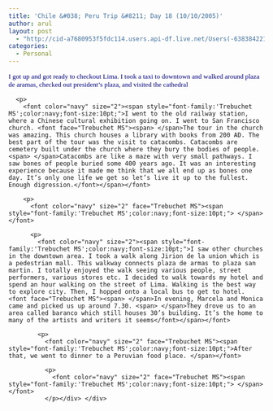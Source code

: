 ```yaml
---
title: 'Chile &#038; Peru Trip &#8211; Day 18 (10/10/2005)'
author: arul
layout: post
  - "http://cid-a7680953f5fdc114.users.api-df.live.net/Users(-6383842215583694572)/Blogs('A7680953F5FDC114!113')/Entries('A7680953F5FDC114!480')?authkey=NzXxYOsM*PI%24"
categories:
  - Personal
---
```

<div id="msgcns!A7680953F5FDC114!480" class="bvMsg">
  <div>
    <p>
      <font color="navy" size="2" face="Trebuchet MS"><span style="font-family:'Trebuchet MS';color:navy;font-size:10pt;">I got up and got ready to checkout Lima. I took a taxi to downtown and walked around plaza de aramas, checked out president’s plaza, and visited the cathedral</span></font> 
      
      <p>
        <font color="navy" size="2"><span style="font-family:'Trebuchet MS';color:navy;font-size:10pt;">I went to the old railway station, where a Chinese cultural exhibition going on. I went to San Francisco church. <font face="Trebuchet MS"><span> </span>The tour in the church was amazing. This church houses a library with books from 200 AD. The best part of the tour was the visit to catacombs. Catacombs are cemetery built under the church where they bury the bodies of people. <span> </span>Catacombs are like a maze with very small pathways. I saw bones of people buried some 400 years ago. It was an interesting experience because it made me think that we all end up as bones one day. It’s only one life we get so let’s live it up to the fullest. Enough digression.</font></span></font> 
        
        <p>
          <font color="navy" size="2" face="Trebuchet MS"><span style="font-family:'Trebuchet MS';color:navy;font-size:10pt;"> </span></font> 
          
          <p>
            <font color="navy" size="2"><span style="font-family:'Trebuchet MS';color:navy;font-size:10pt;">I saw other churches in the downtown area. I took a walk along Jirion de la union which is a pedestrian mall. This walkway connects plaza de armas to plaza san martin. I totally enjoyed the walk seeing various people, street performers, various stores etc. I decided to walk towards my hotel and spend an hour walking on the street of Lima. Walking is the best way to explore city. Then, I hopped onto a local bus to get to hotel. <font face="Trebuchet MS"><span> </span>In evening, Marcela and Monica came and picked us up around 7.30. <span> </span>They drove us to an area called baranco which still houses 30’s building. It’s the home to many of the artists and writers it seems</font></span></font> 
            
            <p>
              <font color="navy" size="2" face="Trebuchet MS"><span style="font-family:'Trebuchet MS';color:navy;font-size:10pt;">After that, we went to dinner to a Peruvian food place. </span></font> 
              
              <p>
                <font color="navy" size="2" face="Trebuchet MS"><span style="font-family:'Trebuchet MS';color:navy;font-size:10pt;"> </span></font>
              </p></div> </div>
